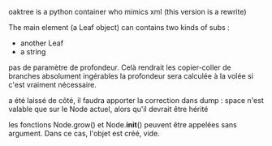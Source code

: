 oaktree is a python container who mimics xml (this version is a rewrite)

The main element (a Leaf object) can contains two kinds of subs :
- another Leaf
- a string




pas de paramètre de profondeur. Celà rendrait les copier-coller de branches absolument ingérables
la profondeur sera calculée à la volée si c'est vraiment nécessaire.

a été laissé de côté, il faudra apporter la correction dans dump : space n'est valable que sur le Node actuel, alors qu'il devrait être hérité

les fonctions Node.grow() et Node.__init__() peuvent être appelées sans argument. Dans ce cas, l'objet est créé, vide.
